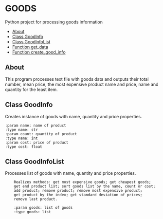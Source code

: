 # GOODS
Python project for processing goods information

- [About](#1)
- [Class GoodInfo](#2)
- [Class GoodInfoList](#3)
- [Function get_data](#4)
- [Function create_good_info](#5)

## <a name="1">About</a>
This program processes text file with goods data
and outputs their total number, mean price,
the most expensive product name and price,
name and quantity for the least item.

## <a name="2">Class GoodInfo</a>
Creates instance of goods with name, quantity and price properties.

    :param name: name of product
    :type name: str
    :param count: quantity of product
    :type name: int
    :param cost: price of product
    :type cost: float
  
## <a name="3">Class GoodInfoList</a>
 Processes list of goods with name, quantity and price properties.

        Realizes methods: get most expensive goods; get cheapest goods;
        get end product list; sort goods list by the name, count or cost;
        add product; remove product; remove most expensive product;
        get product by the index; get standard deviation of prices;
        remove last product.

        :param goods: list of goods
        :type goods: list
        
